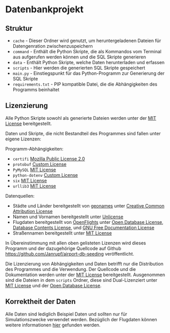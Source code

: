 # Datenbankprojekt

## Struktur
- `cache` - Dieser Ordner wird genutzt, um heruntergeladenen Dateien für Datengenration
            zwischenzuspeichern
- `command` - Enthält die Python Skripte, die als Kommandos vom Terminal aus aufgerufen 
              werden können und die SQL Skripte generieren
- `data` - Enthält Python Skripte, welche Daten herunterladen und erfassen
- `scripts` - Hier werden die generierten SQL Skripte gespeichert
- `main.py` - Einstiegspunkt für das Python-Programm zur Generierung der SQL Skripte
- `requirements.txt` - PIP kompatible Datei, die die Abhängigkeiten des Programms 
                       beinhaltet
  
## Lizenzierung
Alle Python Skripte sowohl als generierte Dateien werden unter der 
[MIT License](https://opensource.org/licenses/MIT) bereitgestellt.

Daten und Skripte, die nicht Bestandteil des Programmes sind fallen unter eigene
Lizenzen:

Programm-Abhängigkeiten:
- `certifi` [Mozilla Public License 2.0](https://www.mozilla.org/en-US/MPL/2.0/)
- `protobuf` [Custom License](https://github.com/protocolbuffers/protobuf/blob/master/LICENSE)
- `PyMySQL` [MIT License](https://opensource.org/licenses/MIT)
- `python-dotenv` [Custom License](https://github.com/theskumar/python-dotenv/blob/master/LICENSE)
- `six` [MIT License](https://opensource.org/licenses/MIT)
- `urllib3` [MIT License](https://opensource.org/licenses/MIT)

Datenquellen:
- Städte und Länder bereitgestellt von [geonames](http://www.geonames.org/) unter 
  [Creative Common Attribution License](http://creativecommons.org/licenses/by/3.0/)
- Namen und Vornamen bereitgestellt unter [Unlicense](https://github.com/smashew/NameDatabases/blob/master/LICENSE)
- Flugdaten bereitgestellt von [OpenFlights](https://openflights.org/) unter 
  [Open Database License](http://opendatacommons.org/licenses/odbl/1.0/),
  [Database Contents License](http://opendatacommons.org/licenses/dbcl/1.0/),
  und [GNU Free Documentation License](https://www.gnu.org/copyleft/fdl.html)
- Straßennamen bereitgestellt unter [MIT License](https://opensource.org/licenses/MIT)

In Übereinstimmung mit allen oben gelisteten Lizenzen wird dieses Programm und der 
dazugehörige Quellcode auf Github https://github.com/Janrupf/airport-db-seeding
veröffentlicht.

Die Lizenzierung von Abhängigkeiten und Daten betrifft nur die Distribution des Programmes
und die Verwendung. Der Quellcode und die Dokumentation werden unter der 
[MIT License](https://opensource.org/licenses/MIT) bereitgestellt. Ausgenommen sind die 
Dateien in dem `scripts` Ordner, diese sind Dual-Lizenziert unter 
[MIT License](https://opensource.org/licenses/MIT) und der 
[Open Database License](http://opendatacommons.org/licenses/odbl/1.0/).

## Korrektheit der Daten
Alle Daten sind lediglich Beispiel Daten und sollten nur für Simulationszwecke verwendet 
werden.
Bezüglich der Flugdaten können weitere informationen [hier](https://openflights.org/faq)
gefunden werden.
